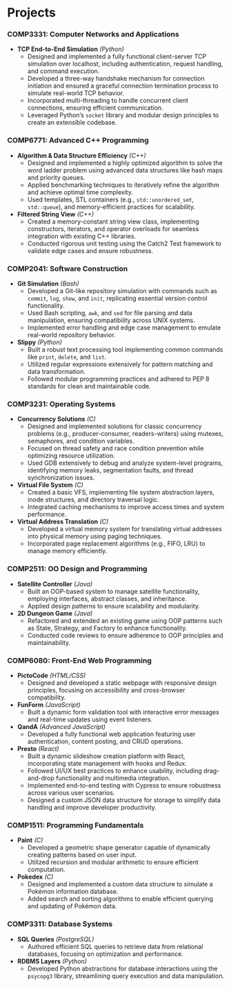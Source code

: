 # **Projects**

### **COMP3331: Computer Networks and Applications**
- **TCP End-to-End Simulation** *(Python)*  
  - Designed and implemented a fully functional client-server TCP simulation over localhost, including authentication, request handling, and command execution.  
  - Developed a three-way handshake mechanism for connection initiation and ensured a graceful connection termination process to simulate real-world TCP behavior.  
  - Incorporated multi-threading to handle concurrent client connections, ensuring efficient communication.  
  - Leveraged Python’s `socket` library and modular design principles to create an extensible codebase.

### **COMP6771: Advanced C++ Programming**
- **Algorithm & Data Structure Efficiency** *(C++)*  
  - Designed and implemented a highly optimized algorithm to solve the word ladder problem using advanced data structures like hash maps and priority queues.  
  - Applied benchmarking techniques to iteratively refine the algorithm and achieve optimal time complexity.  
  - Used templates, STL containers (e.g., `std::unordered_set`, `std::queue`), and memory-efficient practices for scalability.  
- **Filtered String View** *(C++)*  
  - Created a memory-constant string view class, implementing constructors, iterators, and operator overloads for seamless integration with existing C++ libraries.  
  - Conducted rigorous unit testing using the Catch2 Test framework to validate edge cases and ensure robustness.   

### **COMP2041: Software Construction**
- **Git Simulation** *(Bash)*  
  - Developed a Git-like repository simulation with commands such as `commit`, `log`, `show`, and `init`, replicating essential version control functionality.  
  - Used Bash scripting, `awk`, and `sed` for file parsing and data manipulation, ensuring compatibility across UNIX systems.  
  - Implemented error handling and edge case management to emulate real-world repository behavior.  
- **Slippy** *(Python)*  
  - Built a robust text processing tool implementing common commands like `print`, `delete`, and `list`.  
  - Utilized regular expressions extensively for pattern matching and data transformation.  
  - Followed modular programming practices and adhered to PEP 8 standards for clean and maintainable code.

### **COMP3231: Operating Systems**
- **Concurrency Solutions** *(C)*  
  - Designed and implemented solutions for classic concurrency problems (e.g., producer-consumer, readers-writers) using mutexes, semaphores, and condition variables.  
  - Focused on thread safety and race condition prevention while optimizing resource utilization.
  - Used GDB extensively to debug and analyze system-level programs, identifying memory leaks, segmentation faults, and thread synchronization issues.
- **Virtual File System** *(C)*  
  - Created a basic VFS, implementing file system abstraction layers, inode structures, and directory traversal logic.  
  - Integrated caching mechanisms to improve access times and system performance.  
- **Virtual Address Translation** *(C)*  
  - Developed a virtual memory system for translating virtual addresses into physical memory using paging techniques.  
  - Incorporated page replacement algorithms (e.g., FIFO, LRU) to manage memory efficiently.  


### **COMP2511: OO Design and Programming**
- **Satellite Controller** *(Java)*  
  - Built an OOP-based system to manage satellite functionality, employing interfaces, abstract classes, and inheritance.  
  - Applied design patterns to ensure scalability and modularity.  
- **2D Dungeon Game** *(Java)*  
  - Refactored and extended an existing game using OOP patterns such as State, Strategy, and Factory to enhance functionality.  
  - Conducted code reviews to ensure adherence to OOP principles and maintainability.

### **COMP6080: Front-End Web Programming**
- **PictoCode** *(HTML/CSS)*  
  - Designed and developed a static webpage with responsive design principles, focusing on accessibility and cross-browser compatibility.  
- **FunForm** *(JavaScript)*  
  - Built a dynamic form validation tool with interactive error messages and real-time updates using event listeners.  
- **QandA** *(Advanced JavaScript)*  
  - Developed a fully functional web application featuring user authentication, content posting, and CRUD operations.  
- **Presto** *(React)*  
  - Built a dynamic slideshow creation platform with React, incorporating state management with hooks and Redux.  
  - Followed UI/UX best practices to enhance usability, including drag-and-drop functionality and multimedia integration.  
  - Implemented end-to-end testing with Cypress to ensure robustness across various user scenarios.
  - Designed a custom JSON data structure for storage to simplify data handling and improve developer productivity.


### **COMP1511: Programming Fundamentals**
- **Paint** *(C)*  
  - Developed a geometric shape generator capable of dynamically creating patterns based on user input.  
  - Utilized recursion and modular arithmetic to ensure efficient computation.  
- **Pokedex** *(C)*  
  - Designed and implemented a custom data structure to simulate a Pokémon information database.  
  - Added search and sorting algorithms to enable efficient querying and updating of Pokémon data.

### **COMP3311: Database Systems**
- **SQL Queries** *(PostgreSQL)*  
  - Authored efficient SQL queries to retrieve data from relational databases, focusing on optimization and performance.  
- **RDBMS Layers** *(Python)*  
  - Developed Python abstractions for database interactions using the `psycopg3` library, streamlining query execution and data manipulation.
